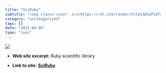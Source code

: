 ```yaml
---
title: "SciRuby"
subtitle: "<img class='cover' src=https://rdl.ink/render/http%3A%2F%2Fsciruby.com>"
category: "uncategorized"
tags: []
date: "2021-04-06"
type: "rain"
---
```

<img class="cover" src=https://rdl.ink/render/http%3A%2F%2Fsciruby.com>



* **Web site excerpt:** Ruby scientific library

* **Link to site:** **[SciRuby](http://sciruby.com)**